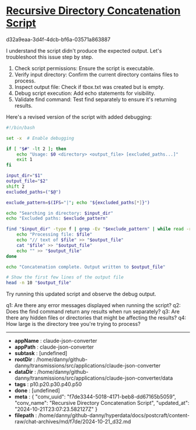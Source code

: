 # [Recursive Directory Concatenation Script](https://claude.ai/chat/f7de3344-5018-4171-beb8-dd67165b5059)

d32a9eaa-3d4f-4dcb-bf6a-03571a863887

 I understand the script didn't produce the expected output. Let's troubleshoot this issue step by step.

1. Check script permissions: Ensure the script is executable.
2. Verify input directory: Confirm the current directory contains files to process.
3. Inspect output file: Check if tbox.txt was created but is empty.
4. Debug script execution: Add echo statements for visibility.
5. Validate find command: Test find separately to ensure it's returning results.

Here's a revised version of the script with added debugging:

```bash
#!/bin/bash

set -x  # Enable debugging

if [ "$#" -lt 2 ]; then
    echo "Usage: $0 <directory> <output_file> [excluded_paths...]"
    exit 1
fi

input_dir="$1"
output_file="$2"
shift 2
excluded_paths=("$@")

exclude_pattern=$(IFS="|"; echo "${excluded_paths[*]}")

echo "Searching in directory: $input_dir"
echo "Excluded paths: $exclude_pattern"

find "$input_dir" -type f | grep -Ev "$exclude_pattern" | while read -r file; do
    echo "Processing file: $file"
    echo "// text of $file" >> "$output_file"
    cat "$file" >> "$output_file"
    echo "" >> "$output_file"
done

echo "Concatenation complete. Output written to $output_file"

# Show the first few lines of the output file
head -n 10 "$output_file"
```

Try running this updated script and observe the debug output.

q1: Are there any error messages displayed when running the script?
q2: Does the find command return any results when run separately?
q3: Are there any hidden files or directories that might be affecting the results?
q4: How large is the directory tree you're trying to process?

---

* **appName** : claude-json-converter
* **appPath** : claude-json-converter
* **subtask** : [undefined]
* **rootDir** : /home/danny/github-danny/transmissions/src/applications/claude-json-converter
* **dataDir** : /home/danny/github-danny/transmissions/src/applications/claude-json-converter/data
* **tags** : p10.p20.p30.p40.p50
* **done** : [undefined]
* **meta** : {
  "conv_uuid": "f7de3344-5018-4171-beb8-dd67165b5059",
  "conv_name": "Recursive Directory Concatenation Script",
  "updated_at": "2024-10-21T23:07:23.582127Z"
}
* **filepath** : /home/danny/github-danny/hyperdata/docs/postcraft/content-raw/chat-archives/md/f7de/2024-10-21_d32.md